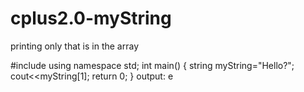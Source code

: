 # cplus2.0-myString
printing only that is in the array


#include <iostream>
using namespace std;
int main()
{
    string myString="Hello?";
    cout<<myString[1];
    return 0;
}
  output: e
